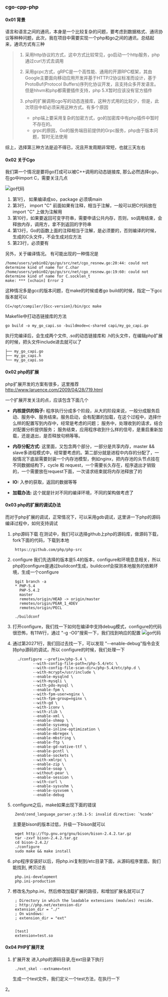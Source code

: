 ### cgo-cpp-php

#### 0x01 背景

语言和语言之间的通讯，本身是一个比较复杂的问题，要考虑到数据格式、通讯协议等种种问题，此次，我在项目中需要实现一个php和go之间的通讯，总结起来，通讯方式有三种
> 1. 采用http协议的方式，这中方式比较常见，go启动一个http服务，php通过curl方式去调用
>
> 2. 采用gcpc方式，gRPC是一个高性能、通用的开源RPC框架，其由Google主要面向移动应用开发并基于HTTP/2协议标准而设计，基于ProtoBuf(Protocol Buffers)序列化协议开发，且支持众多开发语言。但是hhvm和php都需要插件支持，php 5.X暂时应该没有官方插件
>
> 3. php的扩展调用cgo写的动态连接库，这种方式用的比较少，但是，此次项目中却必须采用这种方式。有多个原因	
>		- php端上要采用复杂的加密方式，go的加密库中有php插件中暂时不存在的。
>		- grpc的原因，Go的服务端目前提供的Grpc服务，php由于版本问题，暂时无法使用

综上，选择第三种方法是迫不得已，况且开发周期非常短，也就三天左右	

#### 0x02 关于Cgo

我们第一个情况是要将go打成可以被C++调用的动态链接库, 那么必然选择cgo，在go中import C，需要关注几点

![go代码](https://github.com/oldwind/cgo-cpp-php/blob/master/img/123.png)

1. 第1行， 如果编译成so，package 必须填main
2. 第3行， import "C" 前面如果有注释，相当于注解，一般可以把C代码放在 import "C" 上做为注解用
3. 第10行，如果要返回可变字符串，需要申请公共内存，否则，so调用结束，会释放内存，调用方，拿不到返回的字符串
4. 第13行，Go的函数上面的注释相当于注解，是必须要的，否则编译的时候，生成的C头文件，不会生成对应方法
5. 第23行，必须要有

另外，关于编译情况。 有可能出现的一种情况是

	/home/users/yebin02/go/go/src/net/cgo_resnew.go:20:44: could not determine kind of name for C.char
	/home/users/yebin02/go/go/src/net/cgo_resnew.go:19:60: could not determine kind of name for C.socklen_t
	make: *** [xchain] Error 2

这种情况多是gcc的版本问题，在make的时候或者go build的时候，指定一下gcc版本就可以

	CC=/opt/compiler/{Gcc-version}/bin/gcc make

Makefile中打动态链接库的方法
	
	go build -o my_go_capi.so -buildmode=c-shared capi/my_go_capi.go

执行完编译后，会生成两个文件, .so的动态链接库和 .h的头文件，在编辑php扩展的时候，把头文件include进去就可以了
	
	├── my_go_capi.go
	├── my_go_capi.h
	└── my_go_capi.so

#### 0x02 php的扩展

php扩展开发的方案有很多，这里推荐 http://www.laruence.com/2009/04/28/719.html

一个扩展开发关注的点，应该包含下面几个

- **内核提供的钩子:** 程序执行分成多个阶段，从大的阶段来说，一般分成服务启动、服务中、服务结束。服务启动，会有配置的加载，在这个过程中，选择什么样的配置写到内存中，经常是考虑的问题； 服务中，处理收到的请求，结合对配置分析提供服务； 服务结束，应用程序收到什么样的信号，是重启重新加载，还是退出，是否释放句柄等等。

- **内存分配方式:** 这里面，又包含两个部分，一部分是共享内存，master && slave多进程模式中，经常要考虑的。第二部分就是进程中内存的分配了，一般情况下底层需要封装一个内存池模型，例如nginx，把内存池的头节点挂在不同数据结构下，cycle 和 request，一个需要长久存在，程序退出才销毁的，一个需要放在request下面，一次请求结束就将内存池释放了的

- **IO:** 入参的获取，返回的数据等等

- **加载办法:** 这个就是针对不同的编译环境，不同的架构做考虑了


#### 0x03 php的扩展的调试办法

而对于php扩展的调试，正常情况下，可以采用gdb调试，这里讲一下php的源码编译过程中，如何支持调试

1. php源码下载
在测试中，我们可以选择github上php的源码库，做源码下载，fork下面的代码，下载到本地
		
		https://github.com/php/php-src
	
2. configure
我们先选择的版本是5.4的版本，configure和环境息息相关，所以php的configure是通过buildconf生成，buildconf会探测本地服务的依赖环境，生成一个configure

		$git branch -a
		* PHP-5.4
		  PHP-5.4.2
		  master
		  remotes/origin/HEAD -> origin/master
		  remotes/origin/PEAR_1_4DEV
		  remotes/origin/PECL

		./buildconf

3. 打开configure，我们找一下如何在编译中支持debug模式，configure的代码很恐怖，有11W行，通过 "-g -O0"搜索一下，我们找到响应的配置
![go代码](https://github.com/oldwind/cgo-cpp-php/blob/master/img/configure.png)

4. 通过第20271行，我们回过去找一下，可以发现 "--enable-debug"指令会支持php源码的调试，所以 configure的时候，我们处理一下

		 ./configure --prefix=/php-5.4 \
				--with-config-file-path=/php-5.4/etc \
				--with-config-file-scan-dir=/php-5.4/etc/php.d \
				--with-mcrypt=/usr/include \
				--enable-mysqlnd \
				--with-mysqli \
				--with-pdo-mysql \
				--enable-fpm \
				--with-fpm-user=nginx \
				--with-fpm-group=nginx \
				--with-gd \
				--with-iconv \
				--with-zlib \
				--enable-xml \
				--enable-shmop \
				--enable-sysvmsg \
				--enable-inline-optimization \
				--enable-mbregex \
				--enable-mbstring \
				--enable-ftp \
				--enable-gd-native-ttf \
				--enable-pcntl \
				--enable-sockets \
				--with-xmlrpc \
				--enable-zip \
				--enable-soap \
				--without-pear \
				--enable-session \
				--with-curl \
				--enable-sysvshm \
				--enable-sysvsem \
				--enable-debug

		
		
5. configure之后，make如果出现下面的错误
			
		Zend/zend_language_parser.y:50.1-5: invalid directive: `%code'
		
	主要是bison的版本过低，升级一下bison就可以
			
		wget http://ftp.gnu.org/gnu/bison/bison-2.4.2.tar.gz
		tar -zxvf bison-2.4.2.tar.gz
		cd bison-2.4.2/
		./configure
		sudo make && make install


6. php程序安装好以后，将php.ini复制到/etc目录下面，从源码程序里面，我们能找到, 拷贝过去 
		
		php.ini-development
		php.ini-production


7. 修改名为php.ini，然后修改加载扩展的路径，和增加扩展名就可以了
		
		; Directory in which the loadable extensions (modules) reside.
		; http://php.net/extension-dir
		extension_dir = "./"
		; On windows:
		; extension_dir = "ext"
		
		
		[test]
		extension=test.so



#### 0x04 PHP扩展开发

1. 扩展开发
	进入php的源码目录,在ext目录下执行
	
		./ext_skel --extname=test
		
	生成一个test文件，我们定义一个test方法，在执行一下
		
2。 